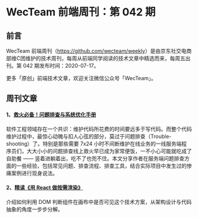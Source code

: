 # WecTeam 前端周刊：第 042 期

## 前言

WecTeam 前端周刊（<https://github.com/wecteam/weekly>）是由京东社交电商部维C团维护的技术周刊，每周从前端同学阅读的技术文章中精选而来，每周五出刊。第 042 期发布时间：2020-07-17。

更多「原创」前端技术文章，欢迎关注微信公众号「WecTeam」。

## 周刊文章

#### 1、[救火必备！问题排查与系统优化手册](https://mp.weixin.qq.com/s/AYf-sUv2StODBx-10_K0Sg)

软件工程领域存在一个共识：维护代码所花费的时间要远多于写代码。而整个代码维护过程中，最惊心动魄与扣人心弦的部分，莫过于问题排查（Trouble-shooting）了。特别是那些需要 7x24 小时不间断维护在线业务的一线服务端程序员们，大大小小的问题排查线上救火早已成为家常便饭，一不小心可能就吃成了自助餐 —— 竖着进躺着出，吃不了也兜不住。本文分享作者在服务端问题排查方面的一些经验，包括常见问题、排查流程、排查工具，结合实际项目中发生过的惨痛案例进行现身说法。

#### 2、[精读《用 React 做按需渲染》](https://mp.weixin.qq.com/s/dEIL8aJedVjQl4Z8TsL6uQ)
介绍如何利用 DOM 判断组件在画布中是否可见这个技术方案，从架构设计与代码抽象的角度一步步分解。